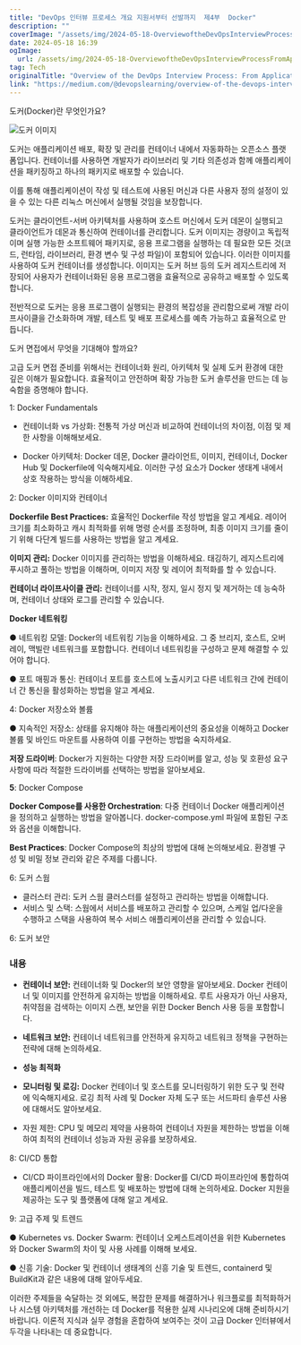 ```yaml
---
title: "DevOps 인터뷰 프로세스 개요 지원서부터 선발까지  제4부  Docker"
description: ""
coverImage: "/assets/img/2024-05-18-OverviewoftheDevOpsInterviewProcessFromApplicationtoSelectionPart4Docker_0.png"
date: 2024-05-18 16:39
ogImage:
  url: /assets/img/2024-05-18-OverviewoftheDevOpsInterviewProcessFromApplicationtoSelectionPart4Docker_0.png
tag: Tech
originalTitle: "Overview of the DevOps Interview Process: From Application to Selection — Part 4 — Docker"
link: "https://medium.com/@devopslearning/overview-of-the-devops-interview-process-from-application-to-selection-part-4-docker-36756867b43e"
---
```


도커(Docker)란 무엇인가요?

![도커 이미지](/assets/img/2024-05-18-OverviewoftheDevOpsInterviewProcessFromApplicationtoSelectionPart4Docker_0.png)

도커는 애플리케이션 배포, 확장 및 관리를 컨테이너 내에서 자동화하는 오픈소스 플랫폼입니다. 컨테이너를 사용하면 개발자가 라이브러리 및 기타 의존성과 함께 애플리케이션을 패키징하고 하나의 패키지로 배포할 수 있습니다.

이를 통해 애플리케이션이 작성 및 테스트에 사용된 머신과 다른 사용자 정의 설정이 있을 수 있는 다른 리눅스 머신에서 실행될 것임을 보장합니다.

<div class="content-ad"></div>

도커는 클라이언트-서버 아키텍처를 사용하며 호스트 머신에서 도커 데몬이 실행되고 클라이언트가 데몬과 통신하여 컨테이너를 관리합니다. 도커 이미지는 경량이고 독립적이며 실행 가능한 소프트웨어 패키지로, 응용 프로그램을 실행하는 데 필요한 모든 것(코드, 런타임, 라이브러리, 환경 변수 및 구성 파일)이 포함되어 있습니다. 이러한 이미지를 사용하여 도커 컨테이너를 생성합니다. 이미지는 도커 허브 등의 도커 레지스트리에 저장되어 사용자가 컨테이너화된 응용 프로그램을 효율적으로 공유하고 배포할 수 있도록 합니다.

전반적으로 도커는 응용 프로그램이 실행되는 환경의 복잡성을 관리함으로써 개발 라이프사이클을 간소화하며 개발, 테스트 및 배포 프로세스를 예측 가능하고 효율적으로 만듭니다.

도커 면접에서 무엇을 기대해야 할까요?

고급 도커 면접 준비를 위해서는 컨테이너화 원리, 아키텍처 및 실제 도커 환경에 대한 깊은 이해가 필요합니다. 효율적이고 안전하며 확장 가능한 도커 솔루션을 만드는 데 능숙함을 증명해야 합니다.

<div class="content-ad"></div>

1: Docker Fundamentals

- 컨테이너화 vs 가상화: 전통적 가상 머신과 비교하여 컨테이너의 차이점, 이점 및 제한 사항을 이해해보세요.

- Docker 아키텍처: Docker 데몬, Docker 클라이언트, 이미지, 컨테이너, Docker Hub 및 Dockerfile에 익숙해지세요. 이러한 구성 요소가 Docker 생태계 내에서 상호 작용하는 방식을 이해하세요.

2: Docker 이미지와 컨테이너

<div class="content-ad"></div>

**Dockerfile Best Practices:** 효율적인 Dockerfile 작성 방법을 알고 계세요. 레이어 크기를 최소화하고 캐시 최적화를 위해 명령 순서를 조정하며, 최종 이미지 크기를 줄이기 위해 다단계 빌드를 사용하는 방법을 알고 계세요.

**이미지 관리:** Docker 이미지를 관리하는 방법을 이해하세요. 태깅하기, 레지스트리에 푸시하고 풀하는 방법을 이해하며, 이미지 저장 및 레이어 최적화를 할 수 있습니다.

**컨테이너 라이프사이클 관리:** 컨테이너를 시작, 정지, 일시 정지 및 제거하는 데 능숙하며, 컨테이너 상태와 로그를 관리할 수 있습니다.

**Docker 네트워킹**

<div class="content-ad"></div>

● 네트워킹 모델: Docker의 네트워킹 기능을 이해하세요. 그 중 브리지, 호스트, 오버레이, 맥빌란 네트워크를 포함합니다. 컨테이너 네트워킹을 구성하고 문제 해결할 수 있어야 합니다.

● 포트 매핑과 통신: 컨테이너 포트를 호스트에 노출시키고 다른 네트워크 간에 컨테이너 간 통신을 활성화하는 방법을 알고 계세요.

4: Docker 저장소와 볼륨

● 지속적인 저장소: 상태를 유지해야 하는 애플리케이션의 중요성을 이해하고 Docker 볼륨 및 바인드 마운트를 사용하여 이를 구현하는 방법을 숙지하세요.

<div class="content-ad"></div>

**저장 드라이버**: Docker가 지원하는 다양한 저장 드라이버를 알고, 성능 및 호환성 요구 사항에 따라 적절한 드라이버를 선택하는 방법을 알아보세요.

**5**: Docker Compose

**Docker Compose를 사용한 Orchestration**: 다중 컨테이너 Docker 애플리케이션을 정의하고 실행하는 방법을 알아봅니다. docker-compose.yml 파일에 포함된 구조와 옵션을 이해합니다.

**Best Practices**: Docker Compose의 최상의 방법에 대해 논의해보세요. 환경별 구성 및 비밀 정보 관리와 같은 주제를 다룹니다.

<div class="content-ad"></div>

6: 도커 스웜

- 클러스터 관리: 도커 스웜 클러스터를 설정하고 관리하는 방법을 이해합니다.
- 서비스 및 스택: 스웜에서 서비스를 배포하고 관리할 수 있으며, 스케일 업/다운을 수행하고 스택을 사용하여 복수 서비스 애플리케이션을 관리할 수 있습니다.

6: 도커 보안

<div class="content-ad"></div>

### 내용

- **컨테이너 보안:** 컨테이너화 및 Docker의 보안 영향을 알아보세요. Docker 컨테이너 및 이미지를 안전하게 유지하는 방법을 이해하세요. 루트 사용자가 아닌 사용자, 취약점을 검색하는 이미지 스캔, 보안을 위한 Docker Bench 사용 등을 포함합니다.

- **네트워크 보안:** 컨테이너 네트워크를 안전하게 유지하고 네트워크 정책을 구현하는 전략에 대해 논의하세요.

- **성능 최적화**

- **모니터링 및 로깅:** Docker 컨테이너 및 호스트를 모니터링하기 위한 도구 및 전략에 익숙해지세요. 로깅 최적 사례 및 Docker 자체 도구 또는 서드파티 솔루션 사용에 대해서도 알아보세요.

<div class="content-ad"></div>

- 자원 제한: CPU 및 메모리 제약을 사용하여 컨테이너 자원을 제한하는 방법을 이해하여 최적의 컨테이너 성능과 자원 공유를 보장하세요.

8: CI/CD 통합

- CI/CD 파이프라인에서의 Docker 활용: Docker를 CI/CD 파이프라인에 통합하여 애플리케이션을 빌드, 테스트 및 배포하는 방법에 대해 논의하세요. Docker 지원을 제공하는 도구 및 플랫폼에 대해 알고 계세요.

9: 고급 주제 및 트렌드

<div class="content-ad"></div>

● Kubernetes vs. Docker Swarm: 컨테이너 오케스트레이션을 위한 Kubernetes와 Docker Swarm의 차이 및 사용 사례를 이해해 보세요.

● 신흥 기술: Docker 및 컨테이너 생태계의 신흥 기술 및 트렌드, containerd 및 BuildKit과 같은 내용에 대해 알아두세요.

이러한 주제들을 숙달하는 것 외에도, 복잡한 문제를 해결하거나 워크플로를 최적화하거나 시스템 아키텍처를 개선하는 데 Docker를 적용한 실제 시나리오에 대해 준비하시기 바랍니다. 이론적 지식과 실무 경험을 혼합하여 보여주는 것이 고급 Docker 인터뷰에서 두각을 나타내는 데 중요합니다.
